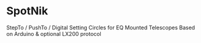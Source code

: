 # SpotNik
StepTo / PushTo / Digital Setting Circles for EQ Mounted Telescopes Based on Arduino &amp; optional LX200 protocol
